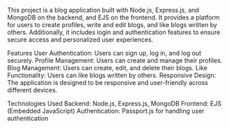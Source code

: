 This project is a blog application built with Node.js, Express.js, and MongoDB on the backend, and EJS on the frontend. It provides a platform for users to create profiles, write and edit blogs, and like blogs written by others. Additionally, it includes login and authentication features to ensure secure access and personalized user experiences.


Features
User Authentication: Users can sign up, log in, and log out securely.
Profile Management: Users can create and manage their profiles.
Blog Management: Users can create, edit, and delete their blogs.
Like Functionality: Users can like blogs written by others.
Responsive Design: The application is designed to be responsive and user-friendly across different devices.


Technologies Used
Backend: Node.js, Express.js, MongoDB
Frontend: EJS (Embedded JavaScript)
Authentication: Passport.js for handling user authentication
